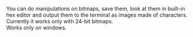 You can do manipulations on bitmaps, save them, look at them in built-in hex editor and output them to the terminal as images made of characters.<br/>
Currently it works only with 24-bit bitmaps. <br/>
Works only on windows.
